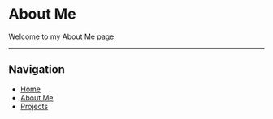# About Me

Welcome to my About Me page.

---

## Navigation
- [Home](index.md)
- [About Me](about-me.md)
- [Projects](projects.md)
